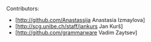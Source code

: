 Contributors:
* [http://github.com/Anastassija Anastasia Izmaylova]
* [http://scg.unibe.ch/staff/jankurs Jan Kurš]
* [http://github.com/grammarware Vadim Zaytsev]
